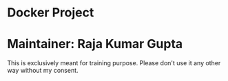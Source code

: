 # Docker Project
# Maintainer: Raja Kumar Gupta

This is exclusively meant for training purpose. Please don't use it any other way without my consent.
